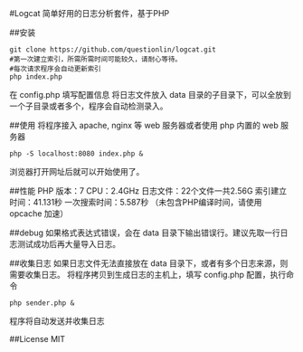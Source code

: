 #Logcat
简单好用的日志分析套件，基于PHP

##安装
```shell
git clone https://github.com/questionlin/logcat.git
#第一次建立索引，所需所需时间可能较久，请耐心等待。
#每次请求程序会自动更新索引
php index.php
```
在 config.php 填写配置信息
将日志文件放入 data 目录的子目录下，可以全放到一个子目录或者多个，程序会自动检测录入。

##使用
将程序接入 apache, nginx 等 web 服务器或者使用 php 内置的 web 服务器
```shell
php -S localhost:8080 index.php &
```
浏览器打开网址后就可以开始使用了。

##性能
PHP 版本：7
CPU：2.4GHz
日志文件：22个文件一共2.56G
索引建立时间：41.131秒
一次搜索时间：5.587秒
（未包含PHP编译时间，请使用 opcache 加速）

##debug
如果格式表达式错误，会在 data 目录下输出错误行。建议先取一行日志测试成功后再大量导入日志。

##收集日志
如果日志文件无法直接放在 data 目录下，或者有多个日志来源，则需要收集日志。
将程序拷贝到生成日志的主机上，填写 config.php 配置，执行命令
```shell
php sender.php &
```
程序将自动发送并收集日志

##License
MIT